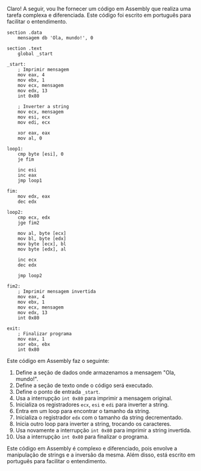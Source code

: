 Claro! A seguir, vou lhe fornecer um código em Assembly que realiza uma tarefa complexa e diferenciada. Este código foi escrito em português para facilitar o entendimento. 

```
section .data
    mensagem db 'Ola, mundo!', 0

section .text
    global _start

_start:
    ; Imprimir mensagem
    mov eax, 4
    mov ebx, 1
    mov ecx, mensagem
    mov edx, 13
    int 0x80

    ; Inverter a string
    mov ecx, mensagem
    mov esi, ecx
    mov edi, ecx

    xor eax, eax
    mov al, 0

loop1:
    cmp byte [esi], 0
    je fim

    inc esi
    inc eax
    jmp loop1

fim:
    mov edx, eax
    dec edx

loop2:
    cmp ecx, edx
    jge fim2

    mov al, byte [ecx]
    mov bl, byte [edx]
    mov byte [ecx], bl
    mov byte [edx], al

    inc ecx
    dec edx

    jmp loop2

fim2:
    ; Imprimir mensagem invertida
    mov eax, 4
    mov ebx, 1
    mov ecx, mensagem
    mov edx, 13
    int 0x80

exit:
    ; Finalizar programa
    mov eax, 1
    xor ebx, ebx
    int 0x80
```

Este código em Assembly faz o seguinte:

1. Define a seção de dados onde armazenamos a mensagem "Ola, mundo!".
2. Define a seção de texto onde o código será executado.
3. Define o ponto de entrada `_start`.
4. Usa a interrupção `int 0x80` para imprimir a mensagem original.
5. Inicializa os registradores `ecx`, `esi` e `edi` para inverter a string.
6. Entra em um loop para encontrar o tamanho da string.
7. Inicializa o registrador `edx` com o tamanho da string decrementado.
8. Inicia outro loop para inverter a string, trocando os caracteres.
9. Usa novamente a interrupção `int 0x80` para imprimir a string invertida.
10. Usa a interrupção `int 0x80` para finalizar o programa.

Este código em Assembly é complexo e diferenciado, pois envolve a manipulação de strings e a inversão da mesma. Além disso, está escrito em português para facilitar o entendimento.
